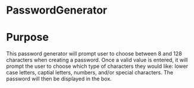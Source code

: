 # PasswordGenerator

# Purpose
This password generator will prompt user to choose between 8 and 128 characters when creating a password. Once a valid value is entered, it will prompt the user to choose which type of characters they would like: lower case letters, captial letters, numbers, and/or special characters. The password will then be displayed in the box.
